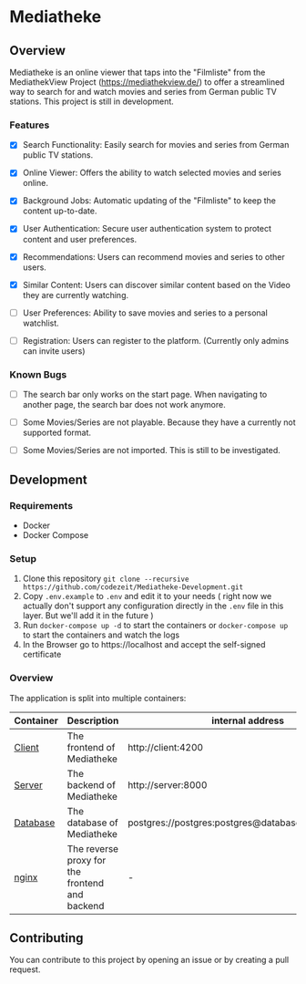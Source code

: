 # Mediatheke

## Overview

Mediatheke is an online viewer that taps into the "Filmliste" from the MediathekView Project (https://mediathekview.de/) to offer a streamlined way to search for and watch movies and series from German public TV stations. This project is still in development.


### Features

- [x] Search Functionality: Easily search for movies and series from German public TV stations.

- [x] Online Viewer: Offers the ability to watch selected movies and series online.

- [x] Background Jobs: Automatic updating of the "Filmliste" to keep the content up-to-date.

- [x] User Authentication: Secure user authentication system to protect content and user preferences.

- [x] Recommendations: Users can recommend movies and series to other users.

- [x] Similar Content: Users can discover similar content based on the Video they are currently watching.

- [ ] User Preferences: Ability to save movies and series to a personal watchlist.

- [ ] Registration: Users can register to the platform. (Currently only admins can invite users)


### Known Bugs

- [ ] The search bar only works on the start page. When navigating to another page, the search bar does not work anymore.

- [ ] Some Movies/Series are not playable. Because they have a currently not supported format.

- [ ] Some Movies/Series are not imported. This is still to be investigated.

## Development
### Requirements

- Docker
- Docker Compose

### Setup

1. Clone this repository `git clone --recursive https://github.com/codezeit/Mediatheke-Development.git`
2. Copy `.env.example` to `.env` and edit it to your needs
   ( right now we actually don't support any configuration directly in the
   `.env` file in this layer. But we'll add it in the future )
3. Run `docker-compose up -d` to start the containers or `docker-compose up` to
   start the containers and watch the logs
4. In the Browser go to https://localhost and accept the self-signed certificate

### Overview

The application is split into multiple containers:

| Container | Description | internal address | external address |
|-----------|-------------|------------------|------------------|
| [Client](https://github.com/codezeit/Mediatheke-Client) | The frontend of Mediatheke | http://client:4200 | http://localhost |
| [Server](https://github.com/codezeit/Mediatheke-Server) | The backend of Mediatheke | http://server:8000 | http://localhost/api |
| [Database](https://hub.docker.com/_/postgres) | The database of Mediatheke | postgres://postgres:postgres@database:5432/postgres | - |
| [nginx](https://hub.docker.com/_/nginx) | The reverse proxy for the frontend and backend | - | http://localhost |

## Contributing

You can contribute to this project by opening an issue or by creating a pull request.